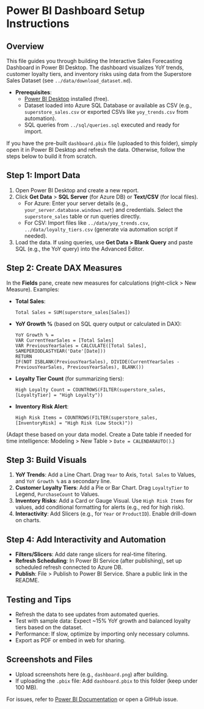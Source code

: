 # Power BI Dashboard Setup Instructions

## Overview
This file guides you through building the Interactive Sales Forecasting Dashboard in Power BI Desktop. The dashboard visualizes YoY trends, customer loyalty tiers, and inventory risks using data from the Superstore Sales Dataset (see `../data/download_dataset.md`).

- **Prerequisites**:
  - [Power BI Desktop](https://powerbi.microsoft.com/desktop/) installed (free).
  - Dataset loaded into Azure SQL Database or available as CSV (e.g., `superstore_sales.csv` or exported CSVs like `yoy_trends.csv` from automation).
  - SQL queries from `../sql/queries.sql` executed and ready for import.

If you have the pre-built `dashboard.pbix` file (uploaded to this folder), simply open it in Power BI Desktop and refresh the data. Otherwise, follow the steps below to build it from scratch.

## Step 1: Import Data
1. Open Power BI Desktop and create a new report.
2. Click **Get Data** > **SQL Server** (for Azure DB) or **Text/CSV** (for local files).
   - For Azure: Enter your server details (e.g., `your_server.database.windows.net`) and credentials. Select the `superstore_sales` table or run queries directly.
   - For CSV: Import files like `../data/yoy_trends.csv`, `../data/loyalty_tiers.csv` (generate via automation script if needed).
3. Load the data. If using queries, use **Get Data > Blank Query** and paste SQL (e.g., the YoY query) into the Advanced Editor.

## Step 2: Create DAX Measures
In the **Fields** pane, create new measures for calculations (right-click > New Measure). Examples:

- **Total Sales**:
  ```
  Total Sales = SUM(superstore_sales[Sales])
  ```

- **YoY Growth %** (based on SQL query output or calculated in DAX):
  ```
  YoY Growth % = 
  VAR CurrentYearSales = [Total Sales]
  VAR PreviousYearSales = CALCULATE([Total Sales], SAMEPERIODLASTYEAR('Date'[Date]))
  RETURN
  IF(NOT ISBLANK(PreviousYearSales), DIVIDE(CurrentYearSales - PreviousYearSales, PreviousYearSales), BLANK())
  ```

- **Loyalty Tier Count** (for summarizing tiers):
  ```
  High Loyalty Count = COUNTROWS(FILTER(superstore_sales, [LoyaltyTier] = "High Loyalty"))
  ```

- **Inventory Risk Alert**:
  ```
  High Risk Items = COUNTROWS(FILTER(superstore_sales, [InventoryRisk] = "High Risk (Low Stock)"))
  ```

(Adapt these based on your data model. Create a Date table if needed for time intelligence: Modeling > New Table > `Date = CALENDARAUTO()`.)

## Step 3: Build Visuals
1. **YoY Trends**: Add a Line Chart. Drag `Year` to Axis, `Total Sales` to Values, and `YoY Growth %` as a secondary line.
2. **Customer Loyalty Tiers**: Add a Pie or Bar Chart. Drag `LoyaltyTier` to Legend, `PurchaseCount` to Values.
3. **Inventory Risks**: Add a Card or Gauge Visual. Use `High Risk Items` for values, add conditional formatting for alerts (e.g., red for high risk).
4. **Interactivity**: Add Slicers (e.g., for `Year` or `ProductID`). Enable drill-down on charts.

## Step 4: Add Interactivity and Automation
- **Filters/Slicers**: Add date range slicers for real-time filtering.
- **Refresh Scheduling**: In Power BI Service (after publishing), set up scheduled refresh connected to Azure DB.
- **Publish**: File > Publish to Power BI Service. Share a public link in the README.

## Testing and Tips
- Refresh the data to see updates from automated queries.
- Test with sample data: Expect ~15% YoY growth and balanced loyalty tiers based on the dataset.
- Performance: If slow, optimize by importing only necessary columns.
- Export as PDF or embed in web for sharing.

## Screenshots and Files
- Upload screenshots here (e.g., `dashboard.png`) after building.
- If uploading the `.pbix` file: Add `dashboard.pbix` to this folder (keep under 100 MB).

For issues, refer to [Power BI Documentation](https://docs.microsoft.com/power-bi/) or open a GitHub issue.

